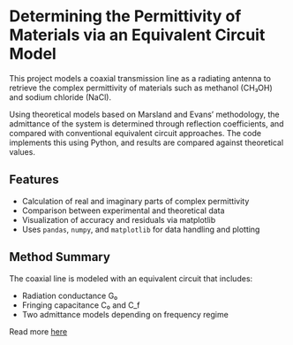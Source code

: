 # Determining the Permittivity of Materials via an Equivalent Circuit Model

This project models a coaxial transmission line as a radiating antenna to retrieve the complex permittivity of materials such as methanol (CH₃OH) and sodium chloride (NaCl).

Using theoretical models based on Marsland and Evans’ methodology, the admittance of the system is determined through reflection coefficients, and compared with conventional equivalent circuit approaches. The code implements this using Python, and results are compared against theoretical values.

## Features

- Calculation of real and imaginary parts of complex permittivity
- Comparison between experimental and theoretical data
- Visualization of accuracy and residuals via matplotlib
- Uses `pandas`, `numpy`, and `matplotlib` for data handling and plotting

## Method Summary

The coaxial line is modeled with an equivalent circuit that includes:
- Radiation conductance G₀
- Fringing capacitance C₀ and C_f
- Two admittance models depending on frequency regime

Read more [here](Equivalent_Circuit%20%281%29.pdf)
